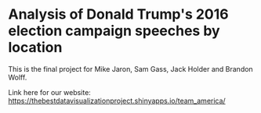 # Analysis of Donald Trump's 2016 election campaign speeches by location

This is the final project for Mike Jaron, Sam Gass, Jack Holder and Brandon Wolff.

Link here for our website: https://thebestdatavisualizationproject.shinyapps.io/team_america/
